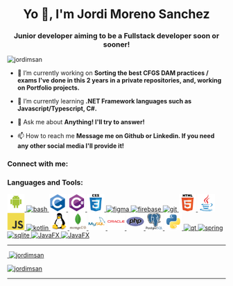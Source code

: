 <h1 align="center">Yo 👋, I'm Jordi Moreno Sanchez</h1>
<h3 align="center">Junior developer aiming to be a Fullstack developer soon or sooner!</h3>

<p align="left"> <img src="https://komarev.com/ghpvc/?username=jordimsan&label=Profile%20views&color=0e75b6&style=flat" alt="jordimsan" /> </p>

- 🔭 I’m currently working on **Sorting the best CFGS DAM practices / exams I've done in this 2 years in a private repositories, and, working on Portfolio projects.**

- 🌱 I’m currently learning **.NET Framework languages such as Javascript/Typescript, C#.**

<!-- - 👨‍💻 All of my projects are available at [(haven't done my portfolio page yet)]((haven't done my portfolio page yet)) --->

- 💬 Ask me about **Anything! I'll try to answer!**

- 📫 How to reach me **Message me on Github or Linkedin. If you need any other social media I'll provide it!**

<h3 align="left">Connect with me:</h3>
<p align="left">
</p>

<h3 align="left">Languages and Tools:</h3>
<p align="left"> <a href="https://developer.android.com" target="_blank" rel="noreferrer"> <img src="https://raw.githubusercontent.com/devicons/devicon/master/icons/android/android-original-wordmark.svg" alt="android" width="40" height="40"/> </a> <a href="https://www.gnu.org/software/bash/" target="_blank" rel="noreferrer"> <img src="https://www.vectorlogo.zone/logos/gnu_bash/gnu_bash-icon.svg" alt="bash" width="40" height="40"/> </a> <a href="https://www.cprogramming.com/" target="_blank" rel="noreferrer"> <img src="https://raw.githubusercontent.com/devicons/devicon/master/icons/c/c-original.svg" alt="c" width="40" height="40"/> </a> <a href="https://www.w3schools.com/cs/" target="_blank" rel="noreferrer"> <img src="https://raw.githubusercontent.com/devicons/devicon/master/icons/csharp/csharp-original.svg" alt="csharp" width="40" height="40"/> </a> <a href="https://www.w3schools.com/css/" target="_blank" rel="noreferrer"> <img src="https://raw.githubusercontent.com/devicons/devicon/master/icons/css3/css3-original-wordmark.svg" alt="css3" width="40" height="40"/> </a> <a href="https://www.figma.com/" target="_blank" rel="noreferrer"> <img src="https://www.vectorlogo.zone/logos/figma/figma-icon.svg" alt="figma" width="40" height="40"/> </a> <a href="https://firebase.google.com/" target="_blank" rel="noreferrer"> <img src="https://www.vectorlogo.zone/logos/firebase/firebase-icon.svg" alt="firebase" width="40" height="40"/> </a> <a href="https://git-scm.com/" target="_blank" rel="noreferrer"> <img src="https://www.vectorlogo.zone/logos/git-scm/git-scm-icon.svg" alt="git" width="40" height="40"/> </a> <a href="https://www.w3.org/html/" target="_blank" rel="noreferrer"> <img src="https://raw.githubusercontent.com/devicons/devicon/master/icons/html5/html5-original-wordmark.svg" alt="html5" width="40" height="40"/> </a> <a href="https://www.java.com" target="_blank" rel="noreferrer"> <img src="https://raw.githubusercontent.com/devicons/devicon/master/icons/java/java-original.svg" alt="java" width="40" height="40"/> </a> <a href="https://developer.mozilla.org/en-US/docs/Web/JavaScript" target="_blank" rel="noreferrer"> <img src="https://raw.githubusercontent.com/devicons/devicon/master/icons/javascript/javascript-original.svg" alt="javascript" width="40" height="40"/> </a> <a href="https://kotlinlang.org" target="_blank" rel="noreferrer"> <img src="https://www.vectorlogo.zone/logos/kotlinlang/kotlinlang-icon.svg" alt="kotlin" width="40" height="40"/> </a> <a href="https://www.linux.org/" target="_blank" rel="noreferrer"> <img src="https://raw.githubusercontent.com/devicons/devicon/master/icons/linux/linux-original.svg" alt="linux" width="40" height="40"/> </a> <a href="https://www.mongodb.com/" target="_blank" rel="noreferrer"> <img src="https://raw.githubusercontent.com/devicons/devicon/master/icons/mongodb/mongodb-original-wordmark.svg" alt="mongodb" width="40" height="40"/> </a> <a href="https://www.mysql.com/" target="_blank" rel="noreferrer"> <img src="https://raw.githubusercontent.com/devicons/devicon/master/icons/mysql/mysql-original-wordmark.svg" alt="mysql" width="40" height="40"/> </a> <a href="https://www.oracle.com/" target="_blank" rel="noreferrer"> <img src="https://raw.githubusercontent.com/devicons/devicon/master/icons/oracle/oracle-original.svg" alt="oracle" width="40" height="40"/> </a> <a href="https://www.php.net" target="_blank" rel="noreferrer"> <img src="https://raw.githubusercontent.com/devicons/devicon/master/icons/php/php-original.svg" alt="php" width="40" height="40"/> </a> <a href="https://www.postgresql.org" target="_blank" rel="noreferrer"> <img src="https://raw.githubusercontent.com/devicons/devicon/master/icons/postgresql/postgresql-original-wordmark.svg" alt="postgresql" width="40" height="40"/> </a> <a href="https://www.python.org" target="_blank" rel="noreferrer"> <img src="https://raw.githubusercontent.com/devicons/devicon/master/icons/python/python-original.svg" alt="python" width="40" height="40"/> </a> <a href="https://www.qt.io/" target="_blank" rel="noreferrer"> <img src="https://upload.wikimedia.org/wikipedia/commons/0/0b/Qt_logo_2016.svg" alt="qt" width="40" height="40"/> </a> <a href="https://spring.io/" target="_blank" rel="noreferrer"> <img src="https://www.vectorlogo.zone/logos/springio/springio-icon.svg" alt="spring" width="40" height="40"/> </a> <a href="https://www.sqlite.org/" target="_blank" rel="noreferrer"> <img src="https://www.vectorlogo.zone/logos/sqlite/sqlite-icon.svg" alt="sqlite" width="40" height="40"/> </a> <a href="https://openjfx.io/" target="_blank" rel="noreferrer"> <img src="https://i.imgur.com/OFNBwFU.jpg" alt="JavaFX" width="40" height="40"/> </a> </a> <a href="https://docs.oracle.com/javase/tutorial/uiswing/" target="_blank" rel="noreferrer"> <img src="https://i.imgur.com/rWYnF30.png" alt="JavaFX" width="40" height="40"/> </a> </p>

<!--- <hr/>

<p><img align="left" src="https://github-readme-stats.vercel.app/api/top-langs?username=jordimsan&show_icons=true&locale=en&layout=compact" alt="jordimsan" /></p>

<p>&nbsp;<img align="center" src="https://github-readme-stats.vercel.app/api?username=jordimsan&show_icons=true&locale=en" alt="jordimsan" /></p>

--->

<hr/> 

<p><a href="https://codeforces.com/profile/jmsan" target="_blank">&nbsp;<img src="https://codeforces-readme-stats.vercel.app/api/card?username=jmsan" alt="jordimsan" /></a></p>
<p><a href="https://www.codewars.com/users/jordimsan" target="_blank"><img src="https://github.r2v.ch/codewars?user=jordimsan&stroke=%23BB432C" alt="jordimsan" /></a></p>

<hr/>
